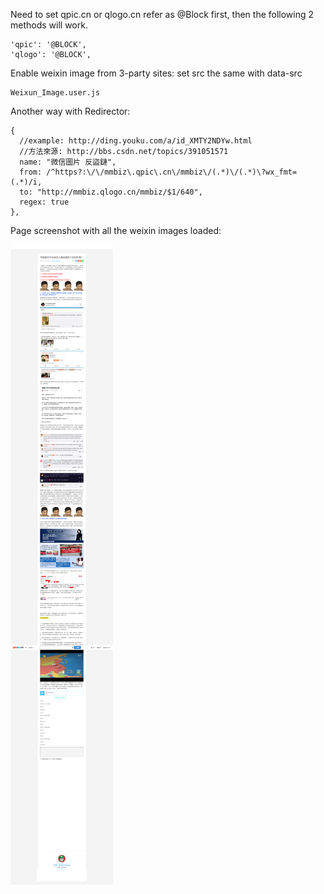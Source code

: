 Need to set qpic.cn or qlogo.cn refer as @Block first, then the following 2 methods will work.

    'qpic': '@BLOCK',
    'qlogo': '@BLOCK',

Enable weixin image from 3-party sites: set src the same with data-src

    Weixun_Image.user.js

Another way with Redirector:

    {
      //example: http://ding.youku.com/a/id_XMTY2NDYw.html
      //方法來源: http://bbs.csdn.net/topics/391051571
      name: "微信圖片 反盜鏈",
      from: /^https?:\/\/mmbiz\.qpic\.cn\/mmbiz\/(.*)\/(.*)\?wx_fmt=(.*)/i,
      to: "http://mmbiz.qlogo.cn/mmbiz/$1/640",
      regex: true
    },

Page screenshot with all the weixin images loaded:

![](img/anti-wx-pic.jpg)